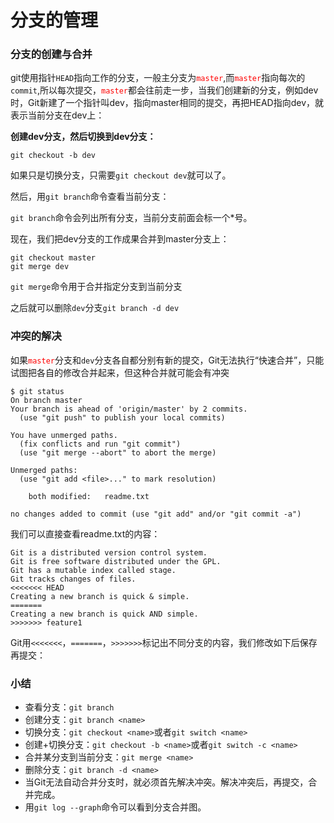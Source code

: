# 分支的管理
### 分支的创建与合并

git使用指针```HEAD```指向工作的分支，一般主分支为<font color=red>```master```</font>,而<font color=red>```master```</font>指向每次的```commit```,所以每次提交，<font color=red>```master```</font>都会往前走一步，当我们创建新的分支，例如dev时，Git新建了一个指针叫dev，指向master相同的提交，再把HEAD指向dev，就表示当前分支在dev上：

**创建dev分支，然后切换到dev分支：**
```
git checkout -b dev  
```
如果只是切换分支，只需要```git checkout dev```就可以了。

然后，用```git branch```命令查看当前分支：

```git branch```命令会列出所有分支，当前分支前面会标一个*号。

现在，我们把dev分支的工作成果合并到master分支上：
```
git checkout master
git merge dev
```
```git merge```命令用于合并指定分支到当前分支

之后就可以删除```dev```分支```git branch -d dev```

### 冲突的解决

如果<font color=red>```master```</font>分支和```dev```分支各自都分别有新的提交，Git无法执行“快速合并”，只能试图把各自的修改合并起来，但这种合并就可能会有冲突
```
$ git status
On branch master
Your branch is ahead of 'origin/master' by 2 commits.
  (use "git push" to publish your local commits)

You have unmerged paths.
  (fix conflicts and run "git commit")
  (use "git merge --abort" to abort the merge)

Unmerged paths:
  (use "git add <file>..." to mark resolution)

	both modified:   readme.txt

no changes added to commit (use "git add" and/or "git commit -a")
```
我们可以直接查看readme.txt的内容：
```
Git is a distributed version control system.
Git is free software distributed under the GPL.
Git has a mutable index called stage.
Git tracks changes of files.
<<<<<<< HEAD
Creating a new branch is quick & simple.
=======
Creating a new branch is quick AND simple.
>>>>>>> feature1
```
Git用```<<<<<<<```，```=======```，```>>>>>>>```标记出不同分支的内容，我们修改如下后保存再提交：





### 小结

* 查看分支：```git branch```
* 创建分支：```git branch <name>```
* 切换分支：```git checkout <name>```或者```git switch <name>```
* 创建+切换分支：```git checkout -b <name>```或者```git switch -c <name>```
* 合并某分支到当前分支：```git merge <name>```
* 删除分支：```git branch -d <name>```
* 当Git无法自动合并分支时，就必须首先解决冲突。解决冲突后，再提交，合并完成。
* 用```git log --graph```命令可以看到分支合并图。
